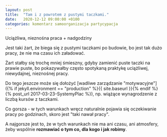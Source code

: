 ```yaml
---
layout: post
title:  "Tam i z powrotem z pustymi taczkami."
date:   2020-12-12 09:00:00 +0100
categories: komentarz samoorganizacja partycypacja
---
```



Uciążliwa, nieznośna praca + nadgodziny

Jest taki żart, że biega się z pustymi taczkami po budowie, bo jest tak dużo pracy, że nie ma czasu ich załadować.

Żart stałby się trochę mniej śmieszny, gdyby zamienić puste taczki na prawie puste, bo pokazywałby często spotykaną praktykę uciążliwej, niewydajnej, nieznośnej pracy. 

Do tego jeszcze może się dołożyć [wadliwe zarządzanie "motywacyjne"]({% if jekyll.environment == "production" %}{{ site.baseurl }}{% endif %}{% post_url 2017-03-23-SystemyPlac %}), np. wiążące wynagrodzenie z liczbą kursów z taczkami.

Co gorsza - w tych warunkach wręcz naturalnie pojawia się oczekiwanie pracy po godzinach, skoro jest "taki nawał pracy".

A najgorsze jest to, że w tych warunkach nie ma ani czasu, ani atmosfery, żeby wspólnie **rozmawiać o tym co, dla kogo i jak robimy**. 